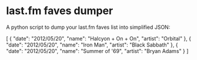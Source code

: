 # last.fm faves dumper

A python script to dump your last.fm faves list into simplified JSON:

[
    {
        "date": "2012/05/20", 
        "name": "Halcyon + On + On", 
        "artist": "Orbital"
    }, 
    {
        "date": "2012/05/20", 
        "name": "Iron Man", 
        "artist": "Black Sabbath"
    }, 
    {
        "date": "2012/05/20", 
        "name": "Summer of '69", 
        "artist": "Bryan Adams"
    }
]